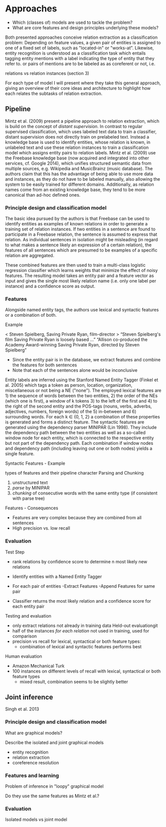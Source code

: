 # Approaches
- Which (classes of) models are used to tackle the problem?
- What are core features and design principles underlying these
models?

Both presented approaches conceive relation extraction as a classification problem: Depending on feature values, a given pair of entities is assigned to one of a fixed set of labels, such as "located-in" or "works-at". Likewise, entity recognition is understood as a classification task which entails tagging entity mentions with a label indicating the type of entity that they refer to.  or pairs of mentions are to be labeled as as coreferent or not, i.e.

relations vs relation instances (section 3)

For each type of model I will present where they take this general approach, giving an overview of their core ideas and architecture to highlight how each relates the subtasks of relation extraction.

## Pipeline

Mintz et al. (2009) present a pipeline approach to relation extraction, which is build on the concept of *distant supervision*. In contrast to regular supervised classification, which uses labeled text data to train a classifier, distant supervision does not directly train on prelabeled text. Instead a knowledge base is used to identify entities, whose relation is known, in unlabeled text and use these relation instances to train a classification model which assigns entity pairs to relation labels. Mintz et al. (2009) use the Freebase knowledge base (now acquired and integrated into other services, cf. Google 2014), which unifies structured semantic data from multiple sources, e.g. Wikipedia and MusicBrainz (music database). The authors claim that this has the advantage of being able to use more data and instances, as they do not have to be labeled manually, also allowing the system to be easily trained for different domains. Additionally, as relation names come from an existing knowledge base, they tend to be more canonical than ad-hoc defined ones.

### Principle design and classification model

The basic idea pursued by the authors is that Freebase can be used to identify entities as examples of known relations in order to generate a training set of relation instances. If two entities in a sentence are found to participate in a Freebase relation, the sentence is assumed to express that relation. As individual sentences in isolation might be misleading (in regard to what makes a sentence likely an expression of a certain relation), the features of all sentences which are presumed to be examples of a specific relation are aggregated.

These combined features are then used to train a multi-class logistic regression classifier which learns weights that minimize the effect of noisy features. The resulting model takes an entity pair and a feature vector as input and gives the single most likely relation name (i.e. only one label per instance) and a confidence score as output.

### Features

Alongside named entity tags, the authors use lexical and syntactic features or a combination of both.

Example

< Steven Spielberg, Saving Private Ryan, film-director >
“Steven Spielberg's film Saving
Private Ryan is loosely based ...”
“Allison co-produced the Academy Award-winning
Saving Private Ryan, directed by Steven Spielberg”
- Since the entity pair is in the database, we extract features and combine the
features for both sentences
- Note that each of the sentences alone would be inconclusive

Entity labels are inferred using the Stanford Named Entity Tagger (Finkel et
al. 2005) which tags a token as person, location, organization, miscellaneous or not being a NE ("none"). The employed lexical features are 1) the sequence of words between the two entities, 2) the order of the NEs (which one is first), a window of k tokens 3) to the left of the first and 4) to the right of the second entity and the POS-tags (nouns, verbs, adverbs, adjectives, numbers, foreign words) of the 5) in-between and 6) surrounding words. For each k ∈ {0, 1, 2} a combination of these properties is generated and forms a distinct feature. The syntactic features are generated using the dependency parser MINIPAR (Lin 1998). They include the dependency path between the two entities as well as a so-called window node for each entity, which is connected to the respective entity but not part of the dependency path. Each combination if window nodes and dependency path (including leaving out one or both nodes) yields a single feature. 

Syntactic Features - Example

types of features and their pipeline character
Parsing and Chunking
1. unstructured text
2. *parse* by MINIPAR
3. *chunking* of consecutive words with the same entity type (if consistent with parse tree)

Features - Consequences
- Features are very complex because they are combined from all sentences
- High precision vs. low recall



<!---
### Training

Implementation
Text data
- sentence-tokenized (!) Wikipedia dump (1.8 million articles, ø 14.3 sentences per article)
- relatively up-to-date and explicit text
- Freebase entities likely to appear (since it is based on Wikipedia)


A note on Training
classifier needs to see negative data in training:
 - randomly select entity pairs not included in any Freebase relation (accepting false negatives)
 - build feature vector for 'unrelated' relation from these entities
 - random 1% sample of unrelated entities as negative samples (by contrast 98.7% of extracted entities are unrelated)
-->
### Evaluation
Test Step

- rank relations by confidence score to determine n most likely new relations

- Identify entities with a Named Entity Tagger
- For each pair of entities
-Extract Features
-Append Features for same pair
- Classifier returns the most likely relation and a confidence score for each entity pair


 Testing and evaluation
 - only extract relations not already in training data
 Held-out evaluationgit
 - half of the instances *for each relation* not used in training, used for comparison
 - precision vs recall for lexical, syntactical or both feature types:
   - combination of lexical and syntactic features performs best

 Human evaluation
 - Amazon Mechanical Turk
 - 100 instances on different levels of recall with lexical, syntactical or both feature types
   - mixed result, combination seems to be slightly better



## Joint inference

Singh et al. 2013

### Principle design and classification model

What are graphical models?

Describe the isolated and joint graphical models

- entity recognition
- relation extraction
- coreference resolution

### Features and learning

Problem of inference in "loopy" graphical model

Do they use the same features as Mintz et al.?

### Evaluation

Isolated models vs joint model
